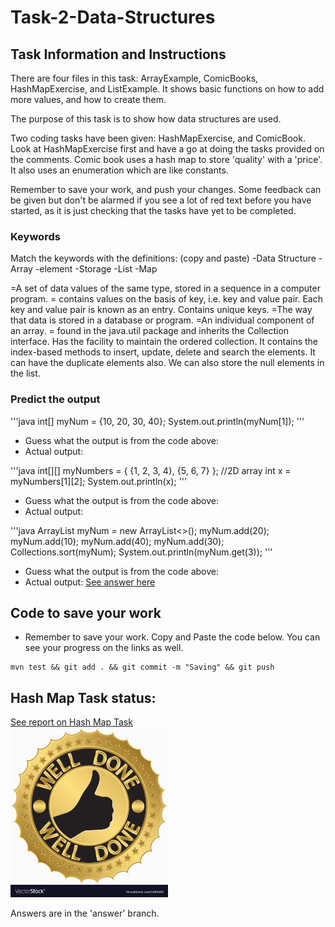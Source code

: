 # Task-2-Data-Structures
## Task Information and Instructions 

There are four files in this task: ArrayExample, ComicBooks, HashMapExercise, and ListExample.
It shows basic functions on how to add more values, and how to create them. 

The purpose of this task is to show how data structures are used.

Two coding tasks have been given: HashMapExercise, and ComicBook. Look at HashMapExercise first and have a go at doing the tasks provided on the comments. Comic book uses a hash map to store 'quality' with a 'price'. It also uses an enumeration which are like constants.

Remember to save your work, and push your changes. Some feedback can be given but don't be alarmed if you see a lot of red text before you have started, as it is just checking that the tasks have yet to be completed.

### Keywords
Match the keywords with the definitions: (copy and paste)
-Data Structure
-Array
-element
-Storage
-List
-Map

=A set of data values of the same type, stored in a sequence in a computer program.
= contains values on the basis of key, i.e. key and value pair. Each key and value pair is known as an entry. Contains unique keys.
=The way that data is stored in a database or program.
=An individual component of an array.
= found in the java.util package and inherits the Collection interface.
  Has the facility to maintain the ordered collection. It contains the index-based methods to insert, update, delete and search the elements.
  It can have the duplicate elements also. We can also store the null elements in the list.

### Predict the output

'''java
int[] myNum = {10, 20, 30, 40};
System.out.println(myNum[1]);
'''
- Guess what the output is from the code above:
- Actual output:  

'''java
int[][] myNumbers = { {1, 2, 3, 4}, {5, 6, 7} }; //2D array
int x = myNumbers[1][2];
System.out.println(x);
'''
- Guess what the output is from the code above:
- Actual output:  

'''java
        ArrayList<Integer> myNum = new ArrayList<>();
		myNum.add(20);
		myNum.add(10);
		myNum.add(40);
		myNum.add(30);
		Collections.sort(myNum);
		System.out.println(myNum.get(3));
'''
- Guess what the output is from the code above:
- Actual output:  [See answer here](https://learn.onlinegdb.com/JU4zjIoMc)<br/>





## Code to save your work
 - Remember to save your work. Copy and Paste the code below. You can see your progress on the links as well.
```shell 
mvn test && git add . && git commit -m "Saving" && git push
```
## Hash Map Task status:<br/>
[See report on Hash Map Task](HashMapReport.md)<br/>
<img src="hashMapStatus.jpg" width="50%" height="50%"><br/>



Answers are in the 'answer' branch. 



